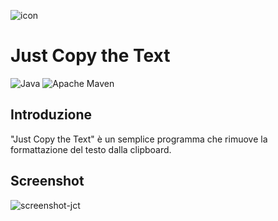 ![icon](https://github.com/luca-software-developer/Just-Copy-the-Text/assets/67876436/e0f09c4b-4411-464d-b323-fbb924083fd2)

# Just Copy the Text

![Java](https://img.shields.io/badge/java-%23ED8B00.svg?style=for-the-badge&logo=openjdk&logoColor=white)
![Apache Maven](https://img.shields.io/badge/Apache%20Maven-C71A36?style=for-the-badge&logo=Apache%20Maven&logoColor=white)

## Introduzione
"Just Copy the Text" è un semplice programma che rimuove la formattazione del testo dalla clipboard.

## Screenshot
![screenshot-jct](https://github.com/luca-software-developer/Just-Copy-the-Text/assets/67876436/2fa35578-ad21-4f17-bf4b-70f468e85a6f)
